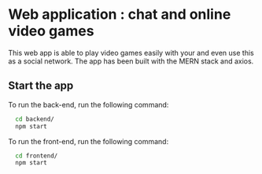 
# Web application : chat and online video games

This web app is able to play video games easily with your and even use this as a social network. The app has been built with the MERN stack and axios.



## Start the app

To run the back-end, run the following command:

```bash
  cd backend/
  npm start
```

To run the front-end, run the following command:

```bash
  cd frontend/
  npm start
```
